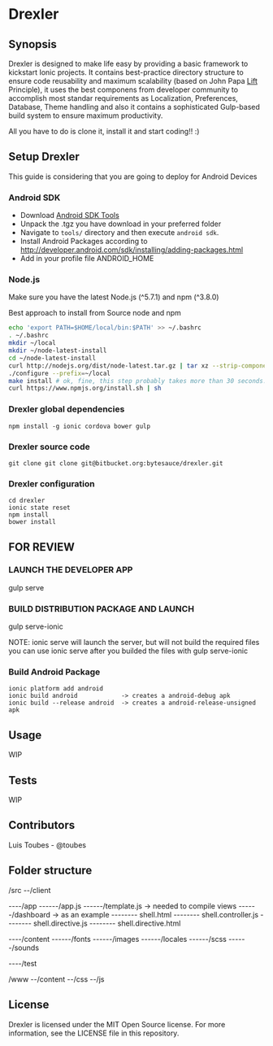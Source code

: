 # Drexler

## Synopsis

Drexler is designed to make life easy by providing a basic framework  to kickstart Ionic projects. It contains best-practice directory structure to ensure code reusability and maximum scalability (based on John Papa [Lift](https://github.com/johnpapa/angular-styleguide/blob/master/a1/README.md#lift) Principle), it uses the best componens from developer community to accomplish most standar requirements as Localization, Preferences, Database, Theme handling and also it contains a sophisticated Gulp-based build system to ensure maximum productivity.

All you have to do is clone it, install it and start coding!! :)

## Setup Drexler

This guide is considering that you are going to deploy for Android Devices

### Android SDK

* Download [Android SDK Tools](http://developer.android.com/sdk/index.html#Other)
* Unpack the .tgz you have download in your preferred folder
* Navigate to `tools/` directory and then execute `android sdk`.
* Install Android Packages according to http://developer.android.com/sdk/installing/adding-packages.html
* Add in your profile file ANDROID_HOME

### Node.js

Make sure you have the latest Node.js (^5.7.1) and npm (^3.8.0)

Best approach to install from Source node and npm

```bash
echo 'export PATH=$HOME/local/bin:$PATH' >> ~/.bashrc
. ~/.bashrc
mkdir ~/local
mkdir ~/node-latest-install
cd ~/node-latest-install
curl http://nodejs.org/dist/node-latest.tar.gz | tar xz --strip-components=1
./configure --prefix=~/local
make install # ok, fine, this step probably takes more than 30 seconds...
curl https://www.npmjs.org/install.sh | sh
```

### Drexler global dependencies

```
npm install -g ionic cordova bower gulp
```

### Drexler source code
```
git clone git clone git@bitbucket.org:bytesauce/drexler.git
```

### Drexler configuration
```
cd drexler
ionic state reset
npm install
bower install
```


FOR REVIEW
-----


### LAUNCH THE DEVELOPER APP
gulp serve

### BUILD DISTRIBUTION PACKAGE AND LAUNCH

gulp serve-ionic

  NOTE:
  ionic serve will launch the server, but will not build the required files
  you can use ionic serve after you builded the files with gulp serve-ionic

### Build Android Package
```
ionic platform add android
ionic build android            -> creates a android-debug apk
ionic build --release android  -> creates a android-release-unsigned apk
```

## Usage

WIP


## Tests

WIP

## Contributors

Luis Toubes - @toubes

## Folder structure
/src
--/client

----/app
------/app.js
------/template.js              -> needed to compile views
------/dashboard                -> as an example
-------- shell.html
-------- shell.controller.js
-------- shell.directive.js
-------- shell.directive.html

----/content
------/fonts
------/images
------/locales
------/scss
------/sounds

----/test

/www
--/content
--/css
--/js

## License

Drexler is licensed under the MIT Open Source license. For more information, see the LICENSE file in this repository.
